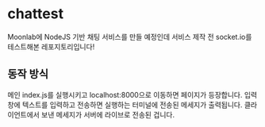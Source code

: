 # chattest
Moonlab에 NodeJS 기반 채팅 서비스를 만들 예정인데
서비스 제작 전 socket.io를 테스트해본 레포지토리입니다!

## 동작 방식
메인 index.js를 실행시키고 localhost:8000으로 이동하면 페이지가 등장합니다.
입력창에 텍스트를 입력하고 전송하면 실행하는 터미널에 전송된 메세지가 출력됩니다.
클라이언트에서 보낸 메세지가 서버에 라이브로 전송된 겁니다.
